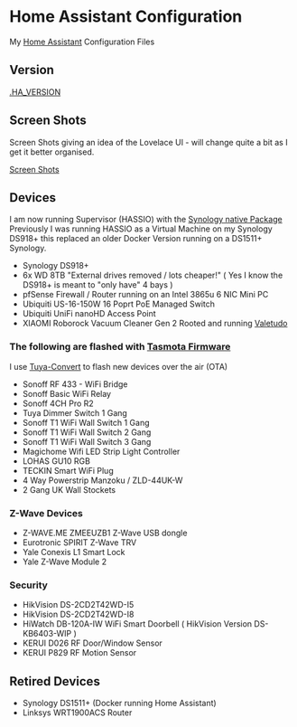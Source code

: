 # Home Assistant Configuration

My [Home Assistant](https://home-assistant.io/) Configuration Files

## Version

[.HA_VERSION](https://github.com/wills106/homeassistant-config/blob/master/.HA_VERSION)

## Screen Shots

Screen Shots giving an idea of the Lovelace UI - will change quite a bit as I get it better organised.

[Screen Shots](https://github.com/wills106/homeassistant-config/blob/master/screenshots/README.md)

## Devices

I am now running Supervisor (HASSIO) with the [Synology native Package](https://community.home-assistant.io/t/hass-io-on-synology-dsm-native-package/125559)
Previously I was running HASSIO as a Virtual Machine on my Synology DS918+ this replaced an older Docker Version running on a DS1511+ Synology.

- Synology DS918+
- 6x WD 8TB "External drives removed / lots cheaper!" ( Yes I know the DS918+ is meant to "only have" 4 bays )
- pfSense  Firewall / Router running on an Intel 3865u 6 NIC Mini PC
- Ubiquiti US-16-150W 16 Poprt PoE Managed Switch
- Ubiquiti UniFi nanoHD Access Point
- XIAOMI Roborock Vacuum Cleaner Gen 2 Rooted and running [Valetudo](https://github.com/Hypfer/Valetudo)

### The following are flashed with [Tasmota Firmware](https://github.com/arendst/Sonoff-Tasmota)
I use [Tuya-Convert](https://github.com/ct-Open-Source/tuya-convert) to flash new devices over the air (OTA)
- Sonoff RF 433 - WiFi Bridge
- Sonoff Basic WiFi Relay
- Sonoff 4CH Pro R2
- Tuya Dimmer Switch 1 Gang
- Sonoff T1 WiFi Wall Switch 1 Gang
- Sonoff T1 WiFi Wall Switch 2 Gang
- Sonoff T1 WiFi Wall Switch 3 Gang
- Magichome Wifi LED Strip Light Controller
- LOHAS GU10 RGB
- TECKIN Smart WiFi Plug
- 4 Way Powerstrip Manzoku / ZLD-44UK-W
- 2 Gang UK Wall Stockets

### Z-Wave Devices
- Z-WAVE.ME ZMEEUZB1 Z-Wave USB dongle
- Eurotronic SPIRIT Z-Wave TRV
- Yale Conexis L1 Smart Lock
- Yale Z-Wave Module 2

### Security

- HikVision DS-2CD2T42WD-I5
- HikVision DS-2CD2T42WD-I8
- HiWatch DB-120A-IW WiFi Smart Doorbell ( HikVision Version DS-KB6403-WIP )
- KERUI D026 RF Door/Window Sensor
- KERUI P829 RF Motion Sensor

## Retired Devices
- Synology DS1511+ (Docker running Home Assistant)
- Linksys WRT1900ACS Router